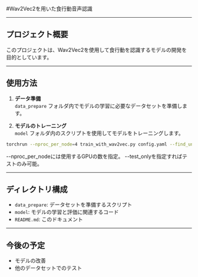 #Wav2Vec2を用いた食行動音声認識

---

## プロジェクト概要
このプロジェクトは、Wav2Vec2を使用して食行動を認識するモデルの開発を目的としています。

---

## 使用方法

1. **データ準備**  
   `data_prepare` フォルダ内でモデルの学習に必要なデータセットを準備します。

2. **モデルのトレーニング**  
   `model` フォルダ内のスクリプトを使用してモデルをトレーニングします。

```bash
torchrun --nproc_per_node=4 train_with_wav2vec.py config.yaml --find_unused_parameters 
```
--nproc_per_nodeには使用するGPUの数を指定。 --test_onlyを指定すればテストのみ可能。


---

## ディレクトリ構成

- `data_prepare`: データセットを準備するスクリプト
- `model`: モデルの学習と評価に関連するコード
- `README.md`: このドキュメント

---

## 今後の予定
- モデルの改善
- 他のデータセットでのテスト
